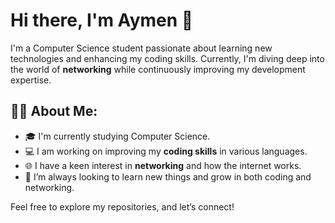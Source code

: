 # Hi there, I'm Aymen 👋

I'm a Computer Science student passionate about learning new technologies and enhancing my coding skills. Currently, I'm diving deep into the world of **networking** while continuously improving my development expertise.

## 👨‍💻 About Me:
- 🎓 I'm currently studying Computer Science.
- 💻 I am working on improving my **coding skills** in various languages.
- 🌐 I have a keen interest in **networking** and how the internet works.
- 🌱 I’m always looking to learn new things and grow in both coding and networking.

Feel free to explore my repositories, and let’s connect!
